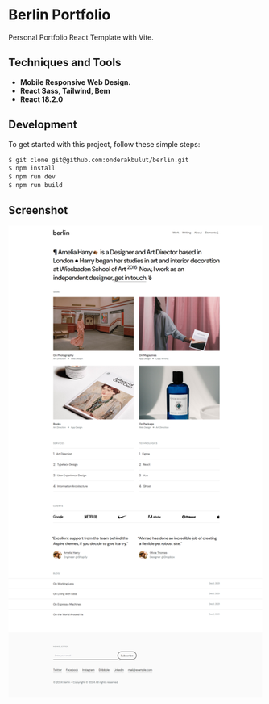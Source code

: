 # Berlin Portfolio

Personal Portfolio React Template with Vite.

## Techniques and Tools
- **Mobile Responsive Web Design.**
- **React Sass, Tailwind, Bem**
- **React 18.2.0**


## Development

To get started with this project, follow these simple steps:

```bash
$ git clone git@github.com:onderakbulut/berlin.git
$ npm install
$ npm run dev
$ npm run build
```

## Screenshot
![Screenshot](screenshot.png)

